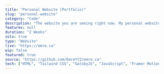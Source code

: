 ```yaml
---
title: "Personal Website (Portfolio)"
slug: "personal-website"
category: "Code"
description: "The website you are seeing right now. My personal website. Source code is not public due to some of my past projects being NDA-protected."
features: null
duration: "2 Weeks"
solo: true
type: "Website"
live: "https://emre.ca"
wip: false
featured: true
source: "https://github.com/EmreYYZ/emre.ca"
tech: ["HTML", "Tailwind CSS", "GatsbyJS", "JavaScript", "Framer Motion"]
---
```

